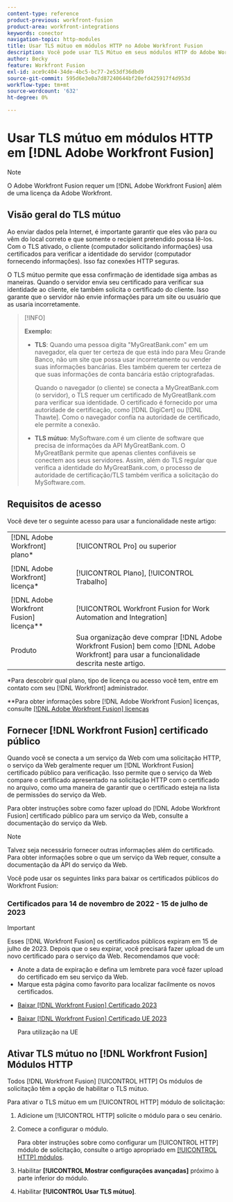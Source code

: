 ```yaml
---
content-type: reference
product-previous: workfront-fusion
product-area: workfront-integrations
keywords: conector
navigation-topic: http-modules
title: Usar TLS mútuo em módulos HTTP no Adobe Workfront Fusion
description: Você pode usar TLS Mútuo em seus módulos HTTP do Adobe Workfront Fusion, permitindo que ambos os lados da transação de informações verifiquem a identidade do outro.
author: Becky
feature: Workfront Fusion
exl-id: ace9c404-34de-4bc5-bc77-2e53df36dbd9
source-git-commit: 595d6e3e0a7d87240644bf20efd425917f4d953d
workflow-type: tm+mt
source-wordcount: '632'
ht-degree: 0%

---
```


# Usar TLS mútuo em módulos HTTP em [!DNL Adobe Workfront Fusion]

>[!NOTE]
>
>O Adobe Workfront Fusion requer um [!DNL Adobe Workfront Fusion] além de uma licença da Adobe Workfront.

## Visão geral do TLS mútuo

Ao enviar dados pela Internet, é importante garantir que eles vão para ou vêm do local correto e que somente o recipient pretendido possa lê-los. Com o TLS ativado, o cliente (computador solicitando informações) usa certificados para verificar a identidade do servidor (computador fornecendo informações). Isso faz conexões HTTP seguras.

O TLS mútuo permite que essa confirmação de identidade siga ambas as maneiras. Quando o servidor envia seu certificado para verificar sua identidade ao cliente, ele também solicita o certificado do cliente. Isso garante que o servidor não envie informações para um site ou usuário que as usaria incorretamente.

>[!INFO]
>
>**Exemplo:**
>
>* **TLS**: Quando uma pessoa digita &quot;MyGreatBank.com&quot; em um navegador, ela quer ter certeza de que está indo para Meu Grande Banco, não um site que possa usar incorretamente ou vender suas informações bancárias. Eles também querem ter certeza de que suas informações de conta bancária estão criptografadas.
   >
   >   Quando o navegador (o cliente) se conecta a MyGreatBank.com (o servidor), o TLS requer um certificado de MyGreatBank.com para verificar sua identidade. O certificado é fornecido por uma autoridade de certificação, como [!DNL DigiCert] ou [!DNL Thawte]. Como o navegador confia na autoridade de certificado, ele permite a conexão.
>
>* **TLS mútuo**: MySoftware.com é um cliente de software que precisa de informações da API MyGreatBank.com. O MyGreatBank permite que apenas clientes confiáveis se conectem aos seus servidores. Assim, além do TLS regular que verifica a identidade do MyGreatBank.com, o processo de autoridade de certificação/TLS também verifica a solicitação do MySoftware.com.


## Requisitos de acesso

Você deve ter o seguinte acesso para usar a funcionalidade neste artigo:

<table style="table-layout:auto"> 
 <col> 
 <col> 
 <tbody> 
  <tr> 
   <td role="rowheader">[!DNL Adobe Workfront] plano*</td> 
   <td> <p>[!UICONTROL Pro] ou superior</p> </td> 
  </tr> 
  <tr data-mc-conditions=""> 
   <td role="rowheader">[!DNL Adobe Workfront] licença*</td> 
   <td> <p>[!UICONTROL Plano], [!UICONTROL Trabalho]</p> </td> 
  </tr> 
  <tr> 
   <td role="rowheader">[!DNL Adobe Workfront Fusion] licença**</td> 
   <td> <p>[!UICONTROL Workfront Fusion for Work Automation and Integration] </p> </td> 
  </tr> 
  <tr> 
   <td role="rowheader">Produto</td> 
   <td>Sua organização deve comprar [!DNL Adobe Workfront Fusion] bem como [!DNL Adobe Workfront] para usar a funcionalidade descrita neste artigo.</td> 
  </tr> 
 </tbody> 
</table>

&#42;Para descobrir qual plano, tipo de licença ou acesso você tem, entre em contato com seu [!DNL Workfront] administrador.

&#42;&#42;Para obter informações sobre [!DNL Adobe Workfront Fusion] licenças, consulte [[!DNL Adobe Workfront Fusion] licenças](../../../workfront-fusion/get-started/license-automation-vs-integration.md)

## Fornecer [!DNL Workfront Fusion] certificado público


Quando você se conecta a um serviço da Web com uma solicitação HTTP, o serviço da Web geralmente requer um [!DNL Workfront Fusion] certificado público para verificação. Isso permite que o serviço da Web compare o certificado apresentado na solicitação HTTP com o certificado no arquivo, como uma maneira de garantir que o certificado esteja na  lista de permissões do serviço da Web.

Para obter instruções sobre como fazer upload do [!DNL Adobe Workfront Fusion] certificado público para um serviço da Web, consulte a documentação do serviço da Web.

>[!NOTE]
>
>Talvez seja necessário fornecer outras informações além do certificado. Para obter informações sobre o que um serviço da Web requer, consulte a documentação da API do serviço da Web.

Você pode usar os seguintes links para baixar os certificados públicos do Workfront Fusion:

### Certificados para 14 de novembro de 2022 - 15 de julho de 2023

>[!IMPORTANT]
>
>Esses [!DNL Workfront Fusion] os certificados públicos expiram em 15 de julho de 2023. Depois que o seu expirar, você precisará fazer upload de um novo certificado para o serviço da Web. Recomendamos que você:
>
>* Anote a data de expiração e defina um lembrete para você fazer upload do certificado em seu serviço da Web.
>* Marque esta página como favorito para localizar facilmente os novos certificados.
>


* [Baixar [!DNL Workfront Fusion] Certificado 2023](https://cdn.experience.workfront.com/Documentation/Workfront+Fusion+2.0+public+certificates/app_workfrontfusion_com-jul-15-2023+updated.cer)
* [Baixar [!DNL Workfront Fusion] Certificado UE 2023](https://cdn.experience.workfront.com/Documentation/Workfront+Fusion/app-eu_workfrontfusion_com-jul-15-2023.cer)

   Para utilização na UE

<!--

Previous US cert

* [Download [!DNL Workfront Fusion] Certificate 2023](https://cdn.experience.workfront.com/Documentation/Workfront+Fusion/app_workfrontfusion_com-jul-15-2023.cer)

### Certificates for November 17, 2021 - November 14, 2022

>[!IMPORTANT]
>
>These certificates expire on November 14, 2022. Upload the new certificates to the web service as soon as possible.

* [Download Workfront Fusion Certificate 2022](https://cdn.experience.workfront.com/Documentation/Workfront+Fusion+2.0+public+certificates/app_workfrontfusion_com_certificate-chain-2022.crt) 
* [Download Workfront Fusion EU Certificate 2022](https://cdn.experience.workfront.com/Documentation/Workfront+Fusion+2.0+public+certificates/app-eu_workfrontfusion_com_certificate-chain-2022.crt)

  For use in the EU

  -->

## Ativar TLS mútuo no [!DNL Workfront Fusion] Módulos HTTP

Todos [!DNL Workfront Fusion] [!UICONTROL HTTP] Os módulos de solicitação têm a opção de habilitar o TLS mútuo.

Para ativar o TLS mútuo em um [!UICONTROL HTTP] módulo de solicitação:

1. Adicione um [!UICONTROL HTTP] solicite o módulo para o seu cenário.
1. Comece a configurar o módulo.

   Para obter instruções sobre como configurar um [!UICONTROL HTTP] módulo de solicitação, consulte o artigo apropriado em [[!UICONTROL HTTP] módulos](../../../workfront-fusion/apps-and-their-modules/http-modules/http-modules-1.md).

1. Habilitar **[!UICONTROL Mostrar configurações avançadas]** próximo à parte inferior do módulo.
1. Habilitar **[!UICONTROL Usar TLS mútuo]**.
